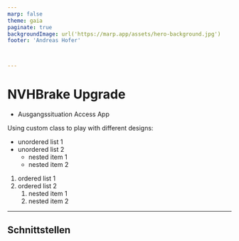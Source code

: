 ```yaml
---
marp: false
theme: gaia
paginate: true
backgroundImage: url('https://marp.app/assets/hero-background.jpg')
footer: 'Andreas Hofer'



---
```


# NVHBrake Upgrade

- Ausgangssituation Access App

Using custom class to play with different designs:


<div class="row">

<div class="column-6">

+ unordered list 1
+ unordered list 2
    + nested item 1
    + nested item 2

</div>

<div class="column-6">

1. ordered list 1
2. ordered list 2
    1. nested item 1
    2. nested item 2

</div>
</div>

---

## Schnittstellen
